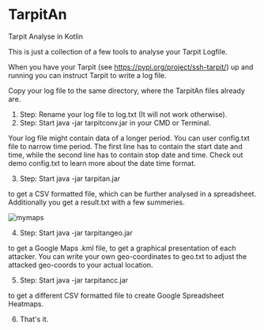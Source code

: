 # TarpitAn
Tarpit Analyse in Kotlin

This is just a collection of a few tools to analyse your Tarpit Logfile.

When you have your Tarpit (see https://pypi.org/project/ssh-tarpit/) up and running 
you can instruct Tarpit to write a log file.

Copy your log file to the same directory, where the TarpitAn files already are. 
1. Step: Rename your log file to log.txt (It will not work otherwise).
2. Step: Start java -jar tarpitconv.jar in your CMD or Terminal.

Your log file might contain data of a longer period. You can user config.txt file to 
narrow time period. The first line has to contain the start date and time, while the 
second line has to contain stop date and time. Check out demo config.txt to learn more 
about the date time format.

3. Step: Start java -jar tarpitan.jar

to get a CSV formatted file, which can be further analysed in a spreadsheet.
Additionally you get a result.txt with a few summeries.

![mymaps](https://user-images.githubusercontent.com/56664851/139542602-e8eadd7a-b6e5-4d37-b552-da25faddd7f6.png)

4. Step: Start java -jar tarpitangeo.jar

to get a Google Maps .kml file, to get a graphical presentation of each attacker. 
You can write your own geo-coordinates to geo.txt to adjust the attacked geo-coords 
to your actual location.

5. Step: Start java -jar tarpitancc.jar

to get a different CSV formatted file to create Google Spreadsheet Heatmaps.

6. That's it.


